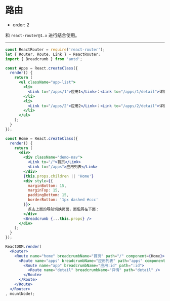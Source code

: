 # 路由

- order: 2

和 `react-router@1.x` 进行结合使用。

---

````jsx
const ReactRouter = require('react-router');
let { Router, Route, Link } = ReactRouter;
import { Breadcrumb } from 'antd';

const Apps = React.createClass({
  render() {
    return (
      <ul className="app-list">
        <li>
          <Link to="/apps/1">应用1</Link>：<Link to="/apps/1/detail">详情</Link>
        </li>
        <li>
          <Link to="/apps/2">应用2</Link>：<Link to="/apps/2/detail">详情</Link>
        </li>
      </ul>
    );
  }
});

const Home = React.createClass({
  render() {
    return (
      <div>
        <div className="demo-nav">
          <Link to="/">首页</Link>
          <Link to="/apps">应用列表</Link>
        </div>
        {this.props.children || 'Home'}
        <div style={{
          marginBottom: 15,
          marginTop: 15,
          paddingBottom: 15,
          borderBottom: '1px dashed #ccc'
        }}>
          点击上面的导航切换页面，面包屑在下面：
        </div>
        <Breadcrumb {...this.props} />
      </div>
    );
  }
});

ReactDOM.render(
  <Router>
    <Route name="home" breadcrumbName="首页" path="/" component={Home}>
      <Route name="apps" breadcrumbName="应用列表" path="apps" component={Apps}>
        <Route name="app" breadcrumbName="应用:id" path=":id">
          <Route name="detail" breadcrumbName="详情" path="detail" />
        </Route>
      </Route>
    </Route>
  </Router>
, mountNode);
````

<style>
.demo-nav {
  height: 30px;
  line-height: 30px;
  margin-bottom: 15px;
  background: #f8f8f8;
}
.demo-nav a {
  line-height: 30px;
  padding: 0 10px;
}
.app-list {
  margin-top: 15px;
}
</style>
